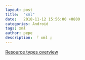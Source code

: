 ```yaml
---
layout: post
title:  "xml"
date:   2018-11-12 15:56:00 +0800
categories: Android
tags: xml
author: pepe
description: 『 xml 』
---
```


[Resource types overview](https://developer.android.google.cn/guide/topics/resources/available-resources)




